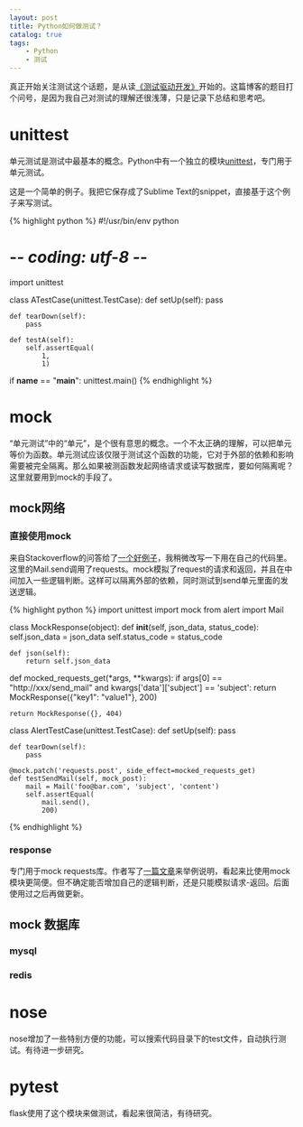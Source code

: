 ```yaml
---
layout: post
title: Python如何做测试？
catalog: true
tags:
    - Python
    - 测试
---
```


真正开始关注测试这个话题，是从读[《测试驱动开发》][1]开始的。这篇博客的题目打个问号，是因为我自己对测试的理解还很浅薄，只是记录下总结和思考吧。

# unittest

单元测试是测试中最基本的概念。Python中有一个独立的模块[unittest][4]，专门用于单元测试。

这是一个简单的例子。我把它保存成了Sublime Text的snippet，直接基于这个例子来写测试。

{% highlight python %}
#!/usr/bin/env python
# -*- coding: utf-8 -*-

import unittest


class ATestCase(unittest.TestCase):
    def setUp(self):
        pass

    def tearDown(self):
        pass

    def testA(self):
        self.assertEqual(
            1,
            1)

if __name__ == "__main__":
    unittest.main()
{% endhighlight %}

# mock
“单元测试”中的“单元”，是个很有意思的概念。一个不太正确的理解，可以把单元等价为函数。单元测试应该仅限于测试这个函数的功能，它对于外部的依赖和影响需要被完全隔离。那么如果被测函数发起网络请求或读写数据库，要如何隔离呢？这里就要用到mock的手段了。

## mock网络

### 直接使用mock

来自Stackoverflow的问答给了[一个好例子][2]，我稍微改写一下用在自己的代码里。这里的Mail.send调用了requests。mock模拟了request的请求和返回，并且在中间加入一些逻辑判断。这样可以隔离外部的依赖，同时测试到send单元里面的发送逻辑。

{% highlight python %}
import unittest
import mock
from alert import Mail


class MockResponse(object):
    def __init__(self, json_data, status_code):
        self.json_data = json_data
        self.status_code = status_code

    def json(self):
        return self.json_data


def mocked_requests_get(*args, **kwargs):
    if args[0] == "http://xxx/send_mail" and kwargs['data']['subject'] == 'subject':
        return MockResponse({"key1": "value1"}, 200)

    return MockResponse({}, 404)


class AlertTestCase(unittest.TestCase):
    def setUp(self):
        pass

    def tearDown(self):
        pass

    @mock.patch('requests.post', side_effect=mocked_requests_get)
    def testSendMail(self, mock_post):
        mail = Mail('foo@bar.com', 'subject', 'content')
        self.assertEqual(
            mail.send(),
            200)
{% endhighlight %}

### response

专门用于mock requests库。作者写了[一篇文章][3]来举例说明，看起来比使用mock模块更简便。但不确定能否增加自己的逻辑判断，还是只能模拟请求-返回。后面使用过之后再做更新。

## mock 数据库

### mysql

### redis

# nose

nose增加了一些特别方便的功能，可以搜索代码目录下的test文件，自动执行测试。有待进一步研究。

# pytest

flask使用了这个模块来做测试，看起来很简洁，有待研究。

[1]: https://book.douban.com/subject/1230036/ "测试驱动开发"
[2]: http://stackoverflow.com/questions/15753390/python-mock-requests-and-the-response "mocking - python mock Requests and the response - Stack Overflow"
[3]: http://cramer.io/2014/05/20/mocking-requests-with-responses "Mocking Python Requests with Responses - David Cramer's Blog"
[4]: https://docs.python.org/2/library/unittest.html "25.3. unittest — Unit testing framework — Python 2.7.12 documentation"
